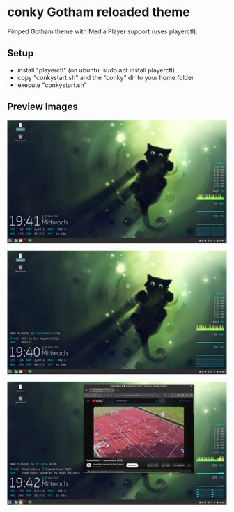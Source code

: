 # conky Gotham reloaded theme

Pimped Gotham theme with Media Player support (uses playerctl).


## Setup

- install "playerctl" (on ubuntu: sudo apt install playerctl)
- copy "conkystart.sh" and the "conky" dir to your home folder
- execute "conkystart.sh" 

## Preview Images

![Screenshot](preview/preview1.jpg)

![Screenshot](preview/preview2.jpg)

![Screenshot](preview/preview3.jpg)